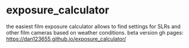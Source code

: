 # exposure_calculator
the easiest film exposure calculator allows to find settings for SLRs and other film cameras based on weather conditions.
beta version gh pages: https://dan123655.github.io/exposure_calculator/
